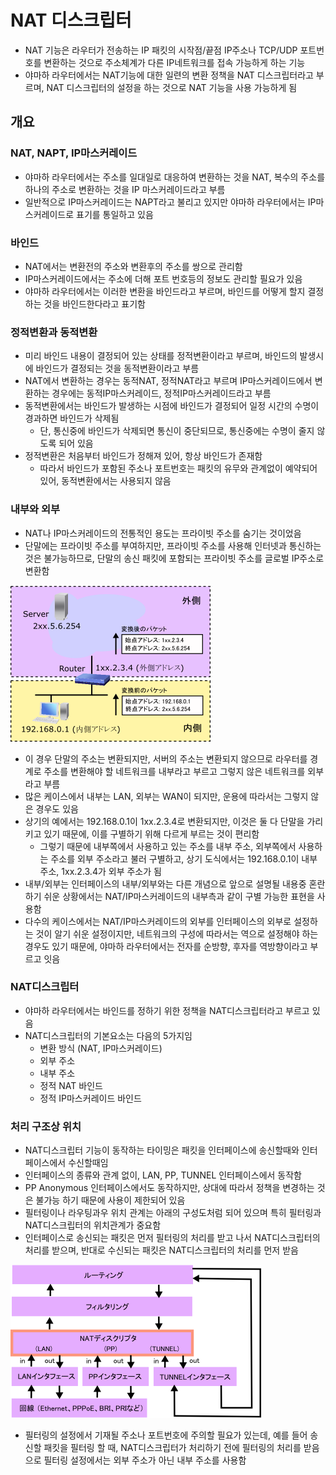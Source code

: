 # NAT 디스크립터

- NAT 기능은 라우터가 전송하는 IP 패킷의 시작점/끝점 IP주소나 TCP/UDP 포트번호를 변환하는 것으로 주소체계가 다른 IP네트워크를 접속 가능하게 하는 기능
- 야마하 라우터에서는 NAT기능에 대한 일련의 변환 정책을 NAT 디스크립터라고 부르며, NAT 디스크립터의 설정을 하는 것으로 NAT 기능을 사용 가능하게 됨

## 개요

### NAT, NAPT, IP마스커레이드

- 야마하 라우터에서는 주소를 일대일로 대응하여 변환하는 것을 NAT, 복수의 주소를 하나의 주소로 변환하는 것을 IP 마스커레이드라고 부름
- 일반적으로 IP마스커레이드는 NAPT라고 불리고 있지만 야마하 라우터에서는 IP마스커레이드로 표기를 통일하고 있음

### 바인드

- NAT에서는 변환전의 주소와 변환후의 주소를 쌍으로 관리함
- IP마스커레이드에서는 주소에 더해 포트 번호등의 정보도 관리할 필요가 있음
- 야마하 라우터에서는 이러한 변환을 바인드라고 부르며, 바인드를 어떻게 할지 결정하는 것을 바인드한다라고 표기함

### 정적변환과 동적변환

- 미리 바인드 내용이 결정되어 있는 상태를 정적변환이라고 부르며, 바인드의 발생시에 바인드가 결정되는 것을 동적변환이라고 부름
- NAT에서 변환하는 경우는 동적NAT, 정적NAT라고 부르며 IP마스커레이드에서 변환하는 경우에는 동적IP마스커레이드, 정적IP마스커레이드라고 부름
- 동적변환에서는 바인드가 발생하는 시점에 바인드가 결정되어 일정 시간의 수명이 경과하면 바인드가 삭제됨
  - 단, 통신중에 바인드가 삭제되면 통신이 중단되므로, 통신중에는 수명이 줄지 않도록 되어 있음
- 정적변환은 처음부터 바인드가 정해져 있어, 항상 바인드가 존재함
  - 따라서 바인드가 포함된 주소나 포트번호는 패킷의 유무와 관계없이 예약되어 있어, 동적변환에서는 사용되지 않음

### 내부와 외부

- NAT나 IP마스커레이드의 전통적인 용도는 프라이빗 주소를 숨기는 것이었음
- 단말에는 프라이빗 주소를 부여하지만, 프라이빗 주소를 사용해 인터넷과 통신하는 것은 불가능하므로, 단말의 송신 패킷에 포함되는 프라이빗 주소를 글로벌 IP주소로 변환함

![images/nat_descriptor/1.png](images/nat_descriptor/1.png)

- 이 경우 단말의 주소는 변환되지만, 서버의 주소는 변환되지 않으므로 라우터를 경계로 주소를 변환해야 할 네트워크를 내부라고 부르고 그렇지 않은 네트워크를 외부라고 부름
- 많은 케이스에서 내부는 LAN, 외부는 WAN이 되지만, 운용에 따라서는 그렇지 않은 경우도 있음
- 상기의 예에서는 192.168.0.1이 1xx.2.3.4로 변환되지만, 이것은 둘 다 단말을 가리키고 있기 때문에, 이를 구별하기 위해 다르게 부르는 것이 편리함
  - 그렇기 때문에 내부쪽에서 사용하고 있는 주소를 내부 주소, 외부쪽에서 사용하는 주소를 외부 주소라고 불러 구별하고, 상기 도식에서는 192.168.0.1이 내부 주소, 1xx.2.3.4가 외부 주소가 됨
- 내부/외부는 인터페이스의 내부/외부와는 다른 개념으로 앞으로 설명될 내용중 혼란하기 쉬운 상황에서는 NAT/IP마스커레이드의 내부측과 같이 구별 가능한 표현을 사용함
- 다수의 케이스에서는 NAT/IP마스커레이드의 외부를 인터페이스의 외부로 설정하는 것이 알기 쉬운 설정이지만, 네트워크의 구성에 따라서는 역으로 설정해야 하는 경우도 있기 때문에, 야마하 라우터에서는 전자를 순방향, 후자를 역방향이라고 부르고 잇음

### NAT디스크립터

- 야마하 라우터에서는 바인드를 정하기 위한 정책을 NAT디스크립터라고 부르고 있음
- NAT디스크립터의 기본요소는 다음의 5가지임
  - 변환 방식 (NAT, IP마스커레이드)
  - 외부 주소
  - 내부 주소
  - 정적 NAT 바인드
  - 정적 IP마스커레이드 바인드

### 처리 구조상 위치

- NAT디스크립터 기능이 동작하는 타이밍은 패킷을 인터페이스에 송신할때와 인터페이스에서 수신할때임
- 인터페이스의 종류와 관계 없이, LAN, PP, TUNNEL 인터페이스에서 동작함
- PP Anonymous 인터페이스에서도 동작하지만, 상대에 따라서 정책을 변경하는 것은 불가능 하기 때문에 사용이 제한되어 있음
- 필터링이나 라우팅과우 위치 관계는 아래의 구성도처럼 되어 있으며 특히 필터링과 NAT디스크립터의 위치관계가 중요함
- 인터페이스로 송신되는 패킷은 먼저 필터링의 처리를 받고 나서 NAT디스크립터의 처리를 받으며, 반대로 수신되는 패킷은 NAT디스크립터의 처리를 먼저 받음

![images/nat_descriptor/2.png](images/nat_descriptor/2.png)

- 필터링의 설정에서 기재될 주소나 포트번호에 주의할 필요가 있는데, 예를 들어 송신할 패킷을 필터링 할 때, NAT디스크립터가 처리하기 전에 필터링의 처리를 받음으로 필터링 설정에서는 외부 주소가 아닌 내부 주소를 사용함
